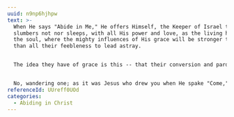 ```yaml
---
uuid: n9np6hjhpw
text: >-
  When He says "Abide in Me," He offers Himself, the Keeper of Israel that
  slumbers not nor sleeps, with all His power and love, as the living home of
  the soul, where the mighty influences of His grace will be stronger to keep
  than all their feebleness to lead astray.


  The idea they have of grace is this -- that their conversion and pardon are God's work, but that now, in gratitude to God, it is their work to live as Christians, and follow Jesus. There is always the thought of a work that has to be done, and even though they pray for help, still the work is theirs. They fail continually, and become hopeless; and the despondency only increases the helplessness.


  No, wandering one; as it was Jesus who drew you when He spake "Come," so it is Jesus who keeps you when He says "Abide." The grace to come and the grace to abide are alike from Him alone.
referenceId: UUreff0UOd
categories:
  - Abiding in Christ
---
```

